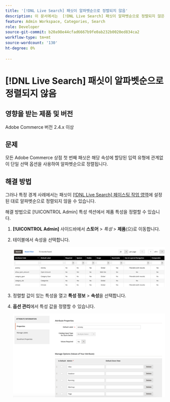 ```yaml
---
title: '[!DNL Live Search] 패싯이 알파벳순으로 정렬되지 않음'
description: 이 문서에서는  [!DNL Live Search] 패싯이 알파벳순으로 정렬되지 않은 경우의 문제 해결 정보를 제공합니다.
feature: Admin Workspace, Categories, Search
role: Developer
source-git-commit: b20a98e44cfad6667b9fe0ab232b0020ed834ca2
workflow-type: tm+mt
source-wordcount: '130'
ht-degree: 0%

---
```


# [!DNL Live Search] 패싯이 알파벳순으로 정렬되지 않음

## 영향을 받는 제품 및 버전

Adobe Commerce 버전 2.4.x 이상

## 문제

모든 Adobe Commerce 상점 첫 번째 패싯은 해당 속성에 할당된 입력 유형에 관계없이 단일 선택 옵션을 사용하여 알파벳순으로 정렬됩니다.

## 해결 방법

그러나 특정 경계 사례에서는 패싯이 [[!DNL Live Search] 페이스팅 작업 영역](https://experienceleague.adobe.com/ko/docs/commerce-merchant-services/live-search/live-search-admin/facets/faceting-workspace)에 설정된 대로 알파벳순으로 정렬되지 않을 수 있습니다.

해결 방법으로 [!UICONTROL Admin] 특성 섹션에서 제품 특성을 정렬할 수 있습니다.

1. **[!UICONTROL Admin]** 사이드바에서 **스토어** > *특성* > **제품**(으)로 이동합니다.
1. 테이블에서 속성을 선택합니다.

   ![특성 목록](assets/attribute-list.png)

1. 정렬할 값이 있는 특성을 열고 **특성 정보** > **속성**&#x200B;을 선택합니다.
1. **옵션 관리**&#x200B;에서 특성 값을 정렬할 수 있습니다.

   ![특성 정렬](assets/sort-attributes.png)

